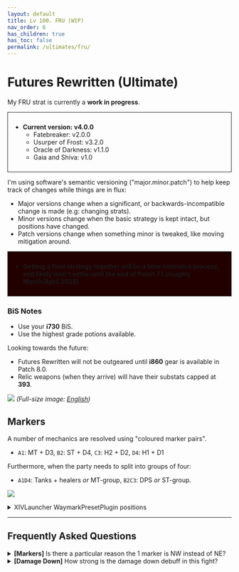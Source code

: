 ```yaml
---
layout: default
title: Lv 100. FRU (WIP)
nav_order: 6
has_children: true
has_toc: false
permalink: /ultimates/fru/
---
```


# Futures Rewritten (Ultimate)

My FRU strat is currently a **work in progress**.

<div style="padding: 10px; border: 1px solid;">
<ul>
  <li><b>Current version: v4.0.0</b>
    <ul>
      <li>Fatebreaker: v2.0.0</li>
      <li>Usurper of Frost: v3.2.0</li>
      <li>Oracle of Darkness: v1.1.0</li>
      <li>Gaia and Shiva: v1.0</li>
    </ul>
  </li>
</ul>
</div>

I'm using software's semantic versioning ("major.minor.patch") to help keep 
track of changes while things are in flux:

- Major versions change when a significant, or backwards-incompatible change is 
  made (e.g: changing strats).
- Minor versions change when the basic strategy is kept intact, but positions 
  have changed.
- Patch versions change when something minor is tweaked, like moving mitigation
  around.

<div style="background-color: #200 ; padding: 10px; border: 1px solid;">
<ul>
  <li><b>Getting a final strategy together will be a time-intensive process, 
  and likely won't settle until the end of Patch 7.1 (roughly March/April
  2025).</b></li>
</ul>
</div>

### BiS Notes

- Use your **i730** BiS.
- Use the highest grade potions available.

Looking towards the future:

- Futures Rewritten will not be outgeared until **i860** gear is available in
Patch 8.0.
- Relic weapons (when they arrive) will have their substats capped at **393**.

![]({{site.baseurl}}/fru_cheatsheet.jpg)
*(Full-size image: [English]({{site.baseurl}}/fru_cheatsheet.jpg))*

## Markers

A number of mechanics are resolved using "coloured marker pairs".

- `A1`: MT + D3, `B2`: ST + D4, `C3`: H2 + D2, `D4`: H1 + D1

Furthermore, when the party needs to split into groups of four:

- `A1D4`: Tanks + healers *or* MT-group, `B2C3`: DPS _or_ ST-group.


![]({{site.baseurl}}/images/ultimates/fru/markers.jpg)
<details markdown=block>
<summary>XIVLauncher WaymarkPresetPlugin positions</summary>

```json
{
  "Name":"FRU",
  "MapID":1006,
  "A":{"X":100.0,"Y":0.0,"Z":90.0,"ID":0,"Active":true},
  "B":{"X":110.0,"Y":0.0,"Z":100.0,"ID":1,"Active":true},
  "C":{"X":100.0,"Y":0.0,"Z":110.0,"ID":2,"Active":true},
  "D":{"X":90.0,"Y":0.0,"Z":100.0,"ID":3,"Active":true},
  "One":{"X":92.929,"Y":0.0,"Z":92.929,"ID":4,"Active":true},
  "Two":{"X":107.071,"Y":0.0,"Z":92.929,"ID":5,"Active":true},
  "Three":{"X":107.071,"Y":0.0,"Z":107.071,"ID":6,"Active":true},
  "Four":{"X":92.929,"Y":0.0,"Z":107.071,"ID":7,"Active":true}
}
```

</details>

---

## Frequently Asked Questions

<details markdown=block>
<summary><b>[Markers]</b> Is there a particular reason the 1 marker is NW 
instead of NE?</summary>
<table>
  <tr><td><p>Yes. Because melee want rear positionals, putting D1 and D2 at 
  the boss's rear leads to the "MT group west, ST group east" split, or 
  more specifically, everything from N to SW being the "MT group's" half.</p>
  <p>The only way to get that and still give melee rear positionals is to split
   the arena between the West and East.</p>
   <p>In FRU's case, many mechanics can be resolved based on either "ranged + 
  melee" pairs (e.g: the crystals phase) or "tank/healer + DPS" pairs (e.g: 
  <em>Cyclonic Break</em>), which leads to being able to assign mechanics 
  based on coloured quadrants (e.g: the MT+D3 pair is responsible for the "red 
  markers").</p>
  <p>For other reasons, most other fights split the arena between the front and
  back, which leads to the 1 marker being on the NE instead.</p></td></tr>
</table>
</details>

<details markdown=block>
<summary>
  <b>[Damage Down]</b> How strong is the damage down debuff in this fight?
</summary>
<table>
  <tr>
    <td>
      <p>There are actually <em>two</em> different Damage Down debuffs in this 
      encounter, both of which lowers a player's damage by <b>90%</b>.</p>
      <ul>
        <li><em>Damage Down</em> comes from getting hit by avoidable attacks.</li>
        <li><em>Mark of Mortality</em> comes from resolving stacks with less 
        than the required number of players.</li>
      </ul>
      <p>These damage downs also come from two separate debuffs, so <em>they
      stack</em> together for a combined <b>99% damage down!</b></p>
    </td>
    <td style="text-align:center">
      <img src="{{site.baseurl}}/images/ultimates/fru/01/damage_down.png">
      <img src="{{site.baseurl}}/images/ultimates/fru/01/mark_of_mortality.png">
    </td>
  </tr>
</table>
</details>

<script data-goatcounter="https://tuufless.goatcounter.com/count"
        async src="//gc.zgo.at/count.js"></script>
